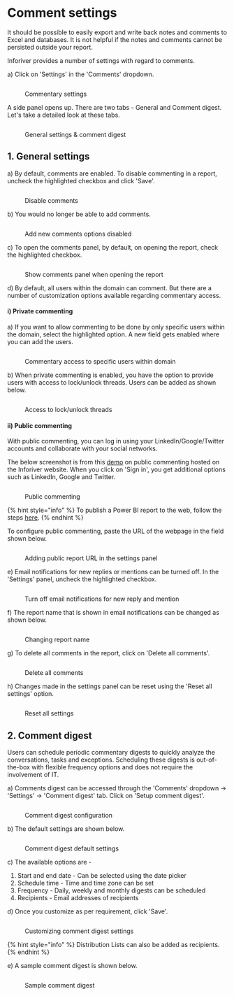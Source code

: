 # Comment settings

It should be possible to easily export and write back notes and comments to Excel and databases. It is not helpful if the notes and comments cannot be persisted outside your report.&#x20;

Inforiver provides a number of settings with regard to comments.

a) Click on 'Settings' in the 'Comments' dropdown.

<figure><img src="../../../.gitbook/assets/8.2.4.1 Settings.png" alt=""><figcaption><p>Commentary settings</p></figcaption></figure>

A side panel opens up. There are two tabs - General and Comment digest. Let's take a detailed look at these tabs.

<figure><img src="../../../.gitbook/assets/8.2.4.2 Settings.png" alt=""><figcaption><p>General settings &#x26; comment digest</p></figcaption></figure>

## 1. General settings

​a) By default, comments are enabled. To disable commenting in a report, uncheck the highlighted checkbox and click 'Save'.

<figure><img src="../../../.gitbook/assets/8.2.4.3 Settings.png" alt=""><figcaption><p>Disable comments</p></figcaption></figure>

b) You would no longer be able to add comments.

<figure><img src="../../../.gitbook/assets/8.2.4.4 Settings.png" alt=""><figcaption><p>Add new comments options disabled</p></figcaption></figure>

c) To open the comments panel, by default, on opening the report, check the highlighted checkbox.

<figure><img src="../../../.gitbook/assets/8.2.4.5 Settings.png" alt=""><figcaption><p>Show comments panel when opening the report</p></figcaption></figure>

d) By default, all users within the domain can comment. But there are a number of customization options available regarding commentary access.

#### i) Private commenting

a) If you want to allow commenting to be done by only specific users within the domain, select the highlighted option. A new field gets enabled where you can add the users.

<figure><img src="../../../.gitbook/assets/8.2.4.6 Settings.png" alt=""><figcaption><p>Commentary access to specific users within domain</p></figcaption></figure>

b) When private commenting is enabled, you have the option to provide users with access to lock/unlock threads. Users can be added as shown below.

<figure><img src="../../../.gitbook/assets/8.2.4.10 Settings.png" alt=""><figcaption><p>Access to lock/unlock threads</p></figcaption></figure>

#### ii) Public commenting

With public commenting, you can log in using your LinkedIn/Google/Twitter accounts and collaborate with your social networks.&#x20;

The below screenshot is from this [demo](https://inforiver.com/microsoft-social-collaboration-in-power-bi/) on public commenting hosted on the Inforiver website. When you click on 'Sign in', you get additional options such as LinkedIn, Google and Twitter.

<figure><img src="../../../.gitbook/assets/8.2.4.7 Settings.png" alt=""><figcaption><p>Public commenting</p></figcaption></figure>

{% hint style="info" %}
To publish a Power BI report to the web, follow the steps [here](https://learn.microsoft.com/en-us/power-bi/collaborate-share/service-publish-to-web).&#x20;
{% endhint %}

To configure public commenting, paste the URL of the webpage in the field shown below.

<figure><img src="../../../.gitbook/assets/8.2.4.9 Settings.png" alt=""><figcaption><p>Adding public report URL in the settings panel</p></figcaption></figure>

e) Email notifications for new replies or mentions can be turned off. In the 'Settings' panel, uncheck the highlighted checkbox.

<figure><img src="../../../.gitbook/assets/8.2.4.11 Settings.png" alt=""><figcaption><p>Turn off email notifications for new reply and mention</p></figcaption></figure>

f) The report name that is shown in email notifications can be changed as shown below.

<figure><img src="../../../.gitbook/assets/8.2.4.12 Settings.png" alt=""><figcaption><p>Changing report name</p></figcaption></figure>

g) To delete all comments in the report, click on 'Delete all comments'.

<figure><img src="../../../.gitbook/assets/8.2.4.13 Settings.png" alt=""><figcaption><p>Delete all comments</p></figcaption></figure>

h) Changes made in the settings panel can be reset using the 'Reset all settings' option.

<figure><img src="../../../.gitbook/assets/8.2.4.14 Settings.png" alt=""><figcaption><p>Reset all settings</p></figcaption></figure>

## 2. Comment digest

Users can schedule periodic commentary digests to quickly analyze the conversations, tasks and exceptions. Scheduling these digests is out-of-the-box with flexible frequency options and does not require the involvement of IT.&#x20;

a) Comments digest can be accessed through the 'Comments' dropdown -> 'Settings' -> 'Comment digest' tab. Click on 'Setup comment digest'.

<figure><img src="../../../.gitbook/assets/8.2.4.15 comment digest.png" alt=""><figcaption><p>Comment digest configuration</p></figcaption></figure>

b) The default settings are shown below.

<figure><img src="../../../.gitbook/assets/8.2.4.16 comment digest.png" alt=""><figcaption><p>Comment digest default settings</p></figcaption></figure>

c) The available options are -&#x20;

1. Start and end date - Can be selected using the date picker
2. Schedule time - Time and time zone can be set
3. Frequency - Daily, weekly and monthly digests can be scheduled
4. Recipients - Email addresses of recipients

d) Once you customize as per requirement, click 'Save'.

<figure><img src="../../../.gitbook/assets/8.2.4.17 comment digest.png" alt=""><figcaption><p>Customizing comment digest settings</p></figcaption></figure>

{% hint style="info" %}
Distribution Lists can also be added as recipients.&#x20;
{% endhint %}

e) A sample comment digest is shown below.

<figure><img src="../../../.gitbook/assets/8.2.4.18 comment digest.png" alt=""><figcaption><p>Sample comment digest</p></figcaption></figure>

